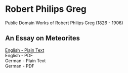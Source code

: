 # Robert Philips Greg

Public Domain Works of Robert Philips Greg (1826 - 1906)

## An Essay on Meteorites

[English - Plain Text](an-essay-on-meteorites/full-text-english.md)  
English - PDF  
German - Plain Text  
German - PDF  
